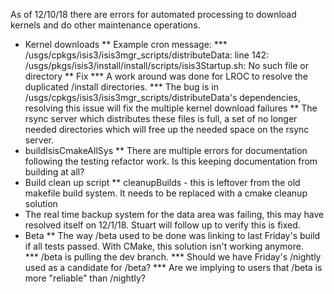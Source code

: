 As of 12/10/18 there are errors for automated processing to download kernels and do other maintenance operations.

* Kernel downloads
** Example cron message: 
*** /usgs/cpkgs/isis3/isis3mgr_scripts/distributeData: line 142: /usgs/pkgs/isis3/install/install/scripts/isis3Startup.sh: No such file or directory
** Fix
*** A work around was done for LROC to resolve the duplicated /install directories.
*** The bug is in /usgs/cpkgs/isis3/isis3mgr_scripts/distributeData's dependencies, resolving this issue will fix the multiple kernel download failures
** The rsync server which distributes these files is full, a set of no longer needed directories which will free up the needed space on the rsync server.
* buildIsisCmakeAllSys
** There are multiple errors for documentation following the testing refactor work.  Is this keeping documentation from building at all?
* Build clean up script
** cleanupBuilds - this is leftover from the old makefile build system.  It needs to be replaced with a cmake cleanup solution
* The real time backup system for the data area was failing, this may have resolved itself on 12/1/18.  Stuart will follow up to verify this is fixed.
* Beta
** The way /beta used to be done was linking to last Friday's build if all tests passed.  With CMake, this solution isn't working anymore.  
*** /beta is pulling the dev branch.
*** Should we have Friday's /nightly used as a candidate for /beta?
*** Are we implying to users that /beta is more "reliable" than /nightly?